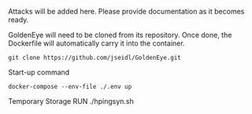 Attacks will be added here. Please provide documentation as it becomes ready.

GoldenEye will need to be cloned from its repository. Once done, the Dockerfile will automatically carry it into the container.
```
git clone https://github.com/jseidl/GoldenEye.git
```

Start-up command
```
docker-compose --env-file ./.env up
```

Temporary Storage
RUN ./hpingsyn.sh